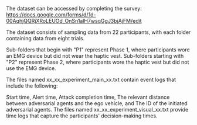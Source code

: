 The dataset can be accessed by completing the survey: https://docs.google.com/forms/d/1d-00AqhjQQRjXRoLEUOd_OnSn1alH7wsqGgJ3bjAjFM/edit


The dataset consists of sampling data from 22 participants, with each folder containing data from eight trials.

Sub-folders that begin with "P1" represent Phase 1, where participants wore an EMG device but did not wear the haptic vest. Sub-folders starting with "P2" represent Phase 2, where participants wore the haptic vest but did not use the EMG device.

The files named xx_xx_experiment_main_xx.txt contain event logs that include the following:

Start time,
Alert time,
Attack completion time,
The relevant distance between adversarial agents and the ego vehicle, and
The ID of the initiated adversarial agents.
The files named xx_xx_experiment_visual_xx.txt provide time logs that capture the participants' decision-making times.

